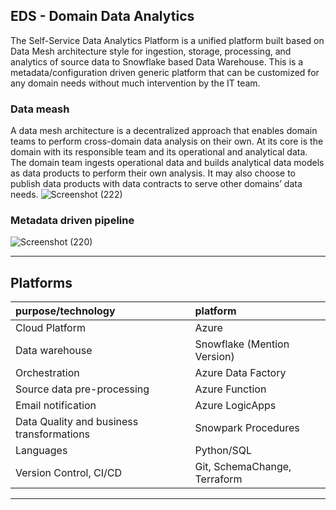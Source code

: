 ## EDS - Domain Data Analytics
The Self-Service Data Analytics Platform is a unified platform built based on Data Mesh architecture style for ingestion, storage, processing, and analytics of source data to Snowflake based Data Warehouse. This is a metadata/configuration driven generic platform that can be customized for any domain needs without much intervention by the IT team.


### Data meash
A data mesh architecture is a decentralized approach that enables domain teams to perform cross-domain data analysis on their own. At its core is the domain with its responsible team and its operational and analytical data. The domain team ingests operational data and builds analytical data models as data products to perform their own analysis. It may also choose to publish data products with data contracts to serve other domains’ data needs.
![Screenshot (222)](https://user-images.githubusercontent.com/122434276/226250376-22a97d44-2b65-46c0-918b-1195101b5f8e.png)


### Metadata driven pipeline
![Screenshot (220)](https://user-images.githubusercontent.com/122434276/226251773-1c37a63f-1abf-47ef-8d4b-6127924cafe2.png)





---
## Platforms 

purpose/technology                | platform
:---------------------------------|:-----------------------------------
Cloud Platform                    | Azure                           
Data warehouse                    |  Snowflake (Mention Version)    
Orchestration                     | Azure Data Factory              
Source data pre-processing        | Azure Function                  
Email notification                |Azure LogicApps                  
Data Quality and business transformations                   | Snowpark Procedures             
Languages                         | Python/SQL                      
Version Control, CI/CD            | Git, SchemaChange, Terraform    

---





